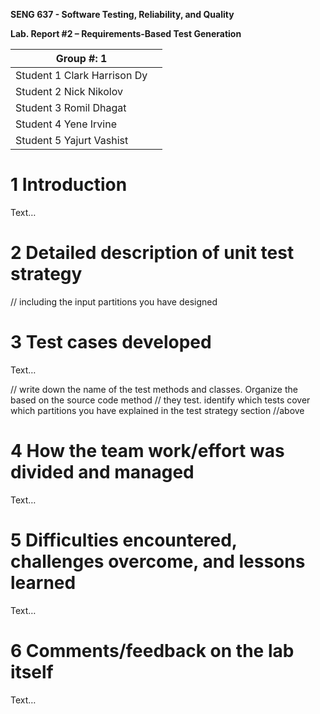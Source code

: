 **SENG 637 - Software Testing, Reliability, and Quality**

**Lab. Report \#2 – Requirements-Based Test Generation**

| Group \#: 1 |                        |
| ---------| ------------------------- |
| Student 1 Clark Harrison Dy          |   
| Student 2 Nick Nikolov               |   
| Student 3 Romil Dhagat               |   
| Student 4 Yene Irvine                |   
| Student 5 Yajurt Vashist             |

# 1 Introduction

Text…

# 2 Detailed description of unit test strategy

// including the input partitions you have designed

# 3 Test cases developed

Text…

// write down the name of the test methods and classes. Organize the based on
the source code method // they test. identify which tests cover which partitions
you have explained in the test strategy section //above

# 4 How the team work/effort was divided and managed

Text…

# 5 Difficulties encountered, challenges overcome, and lessons learned

Text…

# 6 Comments/feedback on the lab itself

Text…
